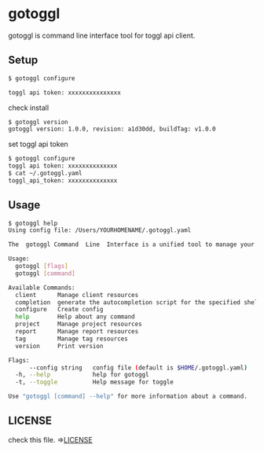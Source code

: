 # gotoggl

gotoggl is command line interface tool for toggl api client.

## Setup

```bash
$ gotoggl configure

toggl api token: xxxxxxxxxxxxxxx
```

check install

```bash
$ gotoggl version
gotoggl version: 1.0.0, revision: a1d30dd, buildTag: v1.0.0
```

set toggl api token

```bash
$ gotoggl configure
toggl api token: xxxxxxxxxxxxxx
$ cat ~/.gotoggl.yaml
toggl_api_token: xxxxxxxxxxxxxx
```

## Usage

```bash
$ gotoggl help
Using config file: /Users/YOURHOMENAME/.gotoggl.yaml

The  gotoggl Command  Line  Interface is a unified tool to manage your toggl services.

Usage:
  gotoggl [flags]
  gotoggl [command]

Available Commands:
  client      Manage client resources
  completion  generate the autocompletion script for the specified shell
  configure   Create config
  help        Help about any command
  project     Manage project resources
  report      Manage report resources
  tag         Manage tag resources
  version     Print version

Flags:
      --config string   config file (default is $HOME/.gotoggl.yaml)
  -h, --help            help for gotoggl
  -t, --toggle          Help message for toggle

Use "gotoggl [command] --help" for more information about a command.
```

## LICENSE

check this file. =>[LICENSE](./LICENSE)
